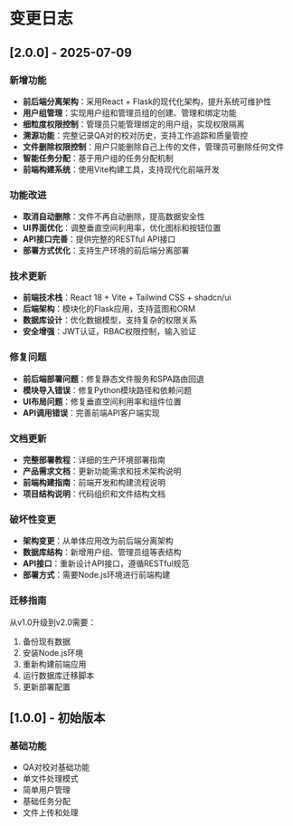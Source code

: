 # 变更日志

## [2.0.0] - 2025-07-09

### 新增功能
- **前后端分离架构**：采用React + Flask的现代化架构，提升系统可维护性
- **用户组管理**：实现用户组和管理员组的创建、管理和绑定功能
- **细粒度权限控制**：管理员只能管理绑定的用户组，实现权限隔离
- **溯源功能**：完整记录QA对的校对历史，支持工作追踪和质量管控
- **文件删除权限控制**：用户只能删除自己上传的文件，管理员可删除任何文件
- **智能任务分配**：基于用户组的任务分配机制
- **前端构建系统**：使用Vite构建工具，支持现代化前端开发

### 功能改进
- **取消自动删除**：文件不再自动删除，提高数据安全性
- **UI界面优化**：调整垂直空间利用率，优化图标和按钮位置
- **API接口完善**：提供完整的RESTful API接口
- **部署方式优化**：支持生产环境的前后端分离部署

### 技术更新
- **前端技术栈**：React 18 + Vite + Tailwind CSS + shadcn/ui
- **后端架构**：模块化的Flask应用，支持蓝图和ORM
- **数据库设计**：优化数据模型，支持复杂的权限关系
- **安全增强**：JWT认证，RBAC权限控制，输入验证

### 修复问题
- **前后端部署问题**：修复静态文件服务和SPA路由回退
- **模块导入错误**：修复Python模块路径和依赖问题
- **UI布局问题**：修复垂直空间利用率和组件位置
- **API调用错误**：完善前端API客户端实现

### 文档更新
- **完整部署教程**：详细的生产环境部署指南
- **产品需求文档**：更新功能需求和技术架构说明
- **前端构建指南**：前端开发和构建流程说明
- **项目结构说明**：代码组织和文件结构文档

### 破坏性变更
- **架构变更**：从单体应用改为前后端分离架构
- **数据库结构**：新增用户组、管理员组等表结构
- **API接口**：重新设计API接口，遵循RESTful规范
- **部署方式**：需要Node.js环境进行前端构建

### 迁移指南
从v1.0升级到v2.0需要：
1. 备份现有数据
2. 安装Node.js环境
3. 重新构建前端应用
4. 运行数据库迁移脚本
5. 更新部署配置

## [1.0.0] - 初始版本

### 基础功能
- QA对校对基础功能
- 单文件处理模式
- 简单用户管理
- 基础任务分配
- 文件上传和处理

